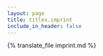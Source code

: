 ```yaml
---
layout: page
title: titles.imprint
include_in_header: false
---
```


{% translate_file imprint.md %}